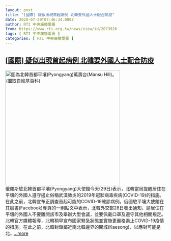 ```yaml
---
layout: post
title: "[國際] 疑似出現首起病例 北韓要外國人士配合防疫"
date: 2020-07-29T07:46:34.000Z
author: RTI 中央廣播電臺
from: https://www.rti.org.tw/news/view/id/2073926
tags: [ RTI 中央廣播電臺 ]
categories: [ RTI 中央廣播電臺 ]
---
```

<!--1596008794000-->
[[國際] 疑似出現首起病例 北韓要外國人士配合防疫](https://www.rti.org.tw/news/view/id/2073926)
------

<div>
<img src="https://static.rti.org.tw/assets/thumbnails/2020/04/15/819a68ef6ae0b42621170e97fff8c1ff.jpeg" width="360" alt="圖為北韓首都平壤(Pyongyang)萬壽台(Mansu Hill)。(圖取自維基百科)" title="圖為北韓首都平壤(Pyongyang)萬壽台(Mansu Hill)。(圖取自維基百科)"><br>俄羅斯駐北韓首都平壤(Pyongyang)大使館今天(29日)表示，北韓當局提醒居住在平壤的外國人遵守遏止俗稱武漢肺炎的2019年冠狀病毒疾病(COVID-19)的措施。在此之前，北韓宣布正調查首起可能的COVID-19確診病例。俄國駐平壤大使館在其臉書(Facebook)專頁的一則貼文中表示，北韓外交部28日發出通知，請居住在平壤的外國人不要離開該市及舉辦大型會議，並要佩戴口罩及遵守其他相關規定。北韓官方媒體報導，北韓稍早宣布國家緊急狀態並實施更嚴格遏止COVID-19疫情的措施。在此之前，北韓封鎖鄰近南北韓邊界的開城(Kaesong)，以應對可能是北...<a target="_blank" href="https://www.rti.org.tw/news/view/id/2073926">...more</a>
</div>
